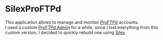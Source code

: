 # SilexProFTPd

This application allows to manage and monitor [ProFTPd](http://www.proftpd.org/) accounts.  
I used a custom [ProFTPd Admin](http://sourceforge.net/projects/proftpd-admin/) for a while, since I lost everything from this custom version, I decided to quickly rebuild one using [Silex](http://silex.sensiolabs.org/).

